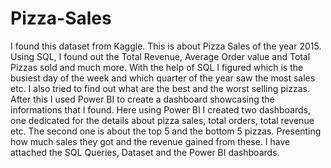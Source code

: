 # Pizza-Sales
I found this dataset from Kaggle. This is about Pizza Sales of the year 2015.
Using SQL, I found out the Total Revenue, Average Order value and Total Pizzas sold and much more.
With the help of SQL I figured which is the busiest day of the week and which quarter of the year saw the most sales etc.
I also tried to find out what are the best and the worst selling pizzas.
After this I used Power BI to create a dashboard showcasing the informations that I found.
Here using Power BI I created two dashboards, one dedicated for the details about pizza sales, total orders, total revenue etc.
The second one is about the top 5 and the bottom 5 pizzas. Presenting how much sales they got and the revenue gained from these.
I have attached the SQL Queries, Dataset and the Power BI dashboards.
